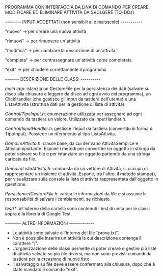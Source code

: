 PROGRAMMA CON INTERFACCIA DA LINA DI COMANDO PER CREARE, MODIFICARE ED ELIMINARE ATTIVITÀ DA SVOLGERE (TO-DOs)

-------- INPUT ACCETTATI (non sensibili alle maiuscole) -----------

"nuovo" -> per creare una nuova attività

"rimuovi" -> per rimuovere un'attività

"modifica" -> per cambiare la descrizione di un'attività

"completa" -> per contrassegnare un'attività come completata

"exit" -> per chiudere correttamente il programma

------- DESCRIZIONE DELLE CLASSI ----------

$main.cpp$:  istanzia un GestoreFile per la persistenza dei dati (salvare su disco alla chiusura e leggere da disco ad ogni avvio del programma), un ClickHandler (che gestisce gli input da tastiera dell'utente) e una ListaAttivita (struttura dati per la gestione di liste di attività).

$Control/TipoInput.h$:  enumerazione utilizzata per assegnare ad ogni comando da tastiera un valore. Utilizzato da InputHandler.h.

$Control/InputHandler.h$:  gestisce l'input da tastiera (convertito in forma di TipoInput). Possiede un riferimento al tipo ListaAttivita.

$Domain/Attivita.h$:  classe base, da cui derivano AttivitaSemplice e AttivitaImportante. Espone i metodi per convertire un oggetto in stringa da poter salvare su file e per istanziare un oggetto partendo da una stringa caricata da file.

$Domain/ListaAttivita.h$:  composta da un vettore di Attivita, si occupa di rappresentare un insieme di attività. Espone, tra l'altro, il metodo stampa(), per visualizzare sulla console la lista di attività rappresentata dall'oggetto in questione.

$Persistence/GestoreFile.h$:  carica le informazioni da file e si assume la responsabilità di salvare i cambiamenti, se richiesto.

$test/*$:  all'interno della cartella sono contenuti i test di unità per le classi sopra e la libreria di Google Test.

-------- ALTRE INFORMAZIONI -------------

* Le attività sono salvate all'interno del file "prova.txt".
* Non è possibile inserire un'attività la cui descrizione contenga il carattere ";".
* L'organizzazione delle classi permette di poter creare e gestire più liste di attività salvate su più file diversi, ma non sono previsti comandi da tastiera per la creazione di nuove liste.
* Il salvataggio su file deve essere confermato alla chiusura, dopo che è stato mandato il comando "exit".
